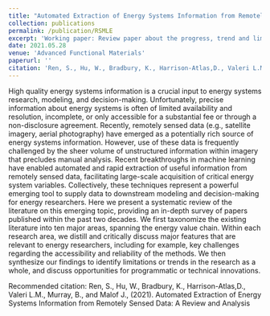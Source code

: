 ```yaml
---
title: "Automated Extraction of Energy Systems Information from Remotely Sensed Data: A Review and Analysis" 
collection: publications
permalink: /publication/RSMLE
excerpt: 'Working paper: Review paper about the progress, trend and limitations of the current deep-learning enabled Electromagenitc (EM) Metamaterial. Conduct comprehensive literature review and summerized the research leandscape for inverse problem in EM metamaterial. The only student author (without a PhD degree).'
date: 2021.05.28
venue: 'Advanced Functional Materials'
paperurl: ''
citation: 'Ren, S., Hu, W., Bradbury, K., Harrison-Atlas,D., Valeri L.M., Murray, B., and Malof J., (2021). Automated Extraction of Energy Systems Information from Remotely Sensed Data: A Review and Analysis'
---
```


High quality energy systems information is a crucial input to energy systems research, modeling, and decision-making. Unfortunately, precise information about energy systems is often of limited availability and resolution, incomplete, or only accessible for a substantial fee or through a non-disclosure agreement. Recently, remotely sensed data (e.g., satellite imagery, aerial photography) have emerged as a potentially rich source of energy systems information. However, use of these data is frequently challenged by the sheer volume of unstructured information within imagery that precludes manual analysis. Recent breakthroughs in machine learning have enabled automated and rapid  extraction of useful information from remotely sensed data, facilitating large-scale acquisition of critical energy system variables.  Collectively, these techniques represent a powerful emerging tool to supply data to downstream modeling and decision-making for energy researchers. Here we present a systematic review of the literature on this emerging topic, providing an in-depth survey of papers published within the past two decades. We first taxonomize the existing literature into ten major areas, spanning the energy value chain.  Within each research area, we distill and critically discuss major features that are relevant to energy researchers, including for example, key challenges regarding the accessibility and reliability of the methods. We then synthesize our findings to identify limitations or trends in the research as a whole, and discuss opportunities for programmatic or technical innovations.  


Recommended citation: Ren, S., Hu, W., Bradbury, K., Harrison-Atlas,D., Valeri L.M., Murray, B., and Malof J., (2021). Automated Extraction of Energy Systems Information from Remotely Sensed Data: A Review and Analysis
